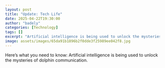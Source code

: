 ```yaml
---
layout: post
title: "Update: Tech Life"
date: 2025-04-22T19:30:00
author: "badely"
categories: [Technology]
tags: []
excerpt: "Artificial intelligence is being used to unlock the mysteries of dolphin communication."
image: assets/images/65da91b1896b2f0dde3f25989ee042f8.jpg
---
```


Here’s what you need to know: Artificial intelligence is being used to unlock the mysteries of dolphin communication.

